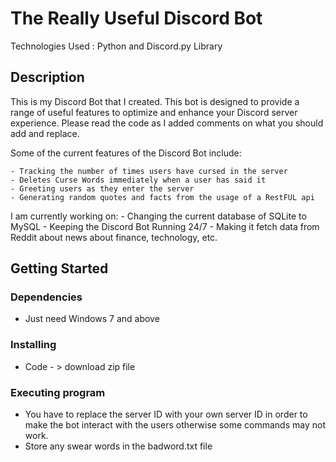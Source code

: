 # The Really Useful Discord Bot

Technologies Used : Python and Discord.py Library

## Description

This is my Discord Bot that I created. This bot is designed to provide a range of useful features to optimize and enhance your Discord server experience. Please read the code as I added comments on what you should add and replace.

Some of the current features of the Discord Bot include:

    - Tracking the number of times users have cursed in the server
    - Deletes Curse Words immediately when a user has said it
    - Greeting users as they enter the server
    - Generating random quotes and facts from the usage of a RestFUL api
    
    
I am currently working on:
     - Changing the current database of SQLite to MySQL
    - Keeping the Discord Bot Running 24/7
    - Making it fetch data from Reddit about news about finance, technology, etc.





## Getting Started

### Dependencies

* Just need Windows 7 and above

### Installing

* Code - > download zip file

### Executing program

* You have to replace the server ID with your own server ID in order to make the bot interact with the users otherwise some commands may not work.
* Store any swear words in the badword.txt file

```
